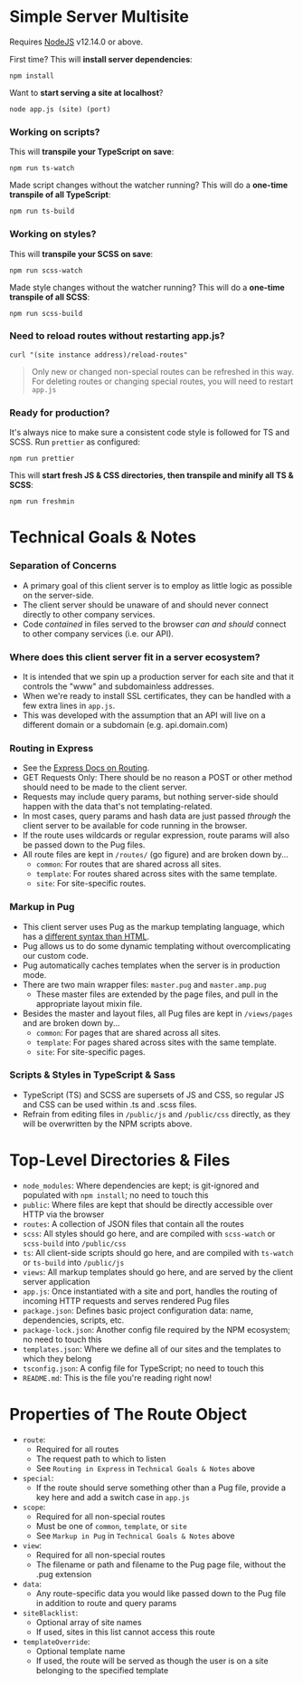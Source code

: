 # Simple Server Multisite

Requires [NodeJS](https://nodejs.org/en/) v12.14.0 or above.

First time? This will **install server dependencies**:

    npm install

Want to **start serving a site at localhost**?

    node app.js (site) (port)

### Working on scripts?

This will **transpile your TypeScript on save**:

    npm run ts-watch

Made script changes without the watcher running? This will do a **one-time transpile of all TypeScript**:

    npm run ts-build

### Working on styles?

This will **transpile your SCSS on save**:

    npm run scss-watch

Made style changes without the watcher running? This will do a **one-time transpile of all SCSS**:

    npm run scss-build

### Need to reload routes without restarting app.js?

    curl "(site instance address)/reload-routes"

> Only new or changed non-special routes can be refreshed in this way. For deleting routes or changing special routes, you will need to restart `app.js`

### Ready for production?

It's always nice to make sure a consistent code style is followed for TS and SCSS. Run `prettier` as configured:

    npm run prettier

This will **start fresh JS & CSS directories, then transpile and minify all TS & SCSS**:

    npm run freshmin

# Technical Goals & Notes

### Separation of Concerns

-   A primary goal of this client server is to employ as little logic as possible on the server-side.
-   The client server should be unaware of and should never connect directly to other company services.
-   Code _contained_ in files served to the browser _can and should_ connect to other company services (i.e. our API).

### Where does this client server fit in a server ecosystem?

-   It is intended that we spin up a production server for each site and that it controls the "www" and subdomainless addresses.
-   When we're ready to install SSL certificates, they can be handled with a few extra lines in `app.js`.
-   This was developed with the assumption that an API will live on a different domain or a subdomain (e.g. api.domain.com)

### Routing in Express

-   See the [Express Docs on Routing](https://expressjs.com/en/guide/routing.html).
-   GET Requests Only: There should be no reason a POST or other method should need to be made to the client server.
-   Requests may include query params, but nothing server-side should happen with the data that's not templating-related.
-   In most cases, query params and hash data are just passed _through_ the client server to be available for code running in the browser.
-   If the route uses wildcards or regular expression, route params will also be passed down to the Pug files.
-   All route files are kept in `/routes/` (go figure) and are broken down by...
    -   `common`: For routes that are shared across all sites.
    -   `template`: For routes shared across sites with the same template.
    -   `site`: For site-specific routes.

### Markup in Pug

-   This client server uses Pug as the markup templating language, which has a [different syntax than HTML](https://pugjs.org/api/getting-started.html).
-   Pug allows us to do some dynamic templating without overcomplicating our custom code.
-   Pug automatically caches templates when the server is in production mode.
-   There are two main wrapper files: `master.pug` and `master.amp.pug`
    -   These master files are extended by the page files, and pull in the appropriate layout mixin file.
-   Besides the master and layout files, all Pug files are kept in `/views/pages` and are broken down by...
    -   `common`: For pages that are shared across all sites.
    -   `template`: For pages shared across sites with the same template.
    -   `site`: For site-specific pages.

### Scripts & Styles in TypeScript & Sass

-   TypeScript (TS) and SCSS are supersets of JS and CSS, so regular JS and CSS can be used within .ts and .scss files.
-   Refrain from editing files in `/public/js` and `/public/css` directly, as they will be overwritten by the NPM scripts above.

# Top-Level Directories & Files

-   `node_modules`: Where dependencies are kept; is git-ignored and populated with `npm install`; no need to touch this
-   `public`: Where files are kept that should be directly accessible over HTTP via the browser
-   `routes`: A collection of JSON files that contain all the routes
-   `scss`: All styles should go here, and are compiled with `scss-watch` or `scss-build` into `/public/css`
-   `ts`: All client-side scripts should go here, and are compiled with `ts-watch` or `ts-build` into `/public/js`
-   `views`: All markup templates should go here, and are served by the client server application
-   `app.js`: Once instantiated with a site and port, handles the routing of incoming HTTP requests and serves rendered Pug files
-   `package.json`: Defines basic project configuration data: name, dependencies, scripts, etc.
-   `package-lock.json`: Another config file required by the NPM ecosystem; no need to touch this
-   `templates.json`: Where we define all of our sites and the templates to which they belong
-   `tsconfig.json`: A config file for TypeScript; no need to touch this
-   `README.md`: This is the file you're reading right now!

# Properties of The Route Object

-   `route`:
    -   Required for all routes
    -   The request path to which to listen
    -   See `Routing in Express` in `Technical Goals & Notes` above
-   `special`:
    -   If the route should serve something other than a Pug file, provide a key here and add a switch case in `app.js`
-   `scope`:
    -   Required for all non-special routes
    -   Must be one of `common`, `template`, or `site`
    -   See `Markup in Pug` in `Technical Goals & Notes` above
-   `view`:
    -   Required for all non-special routes
    -   The filename or path and filename to the Pug page file, without the .pug extension
-   `data`:
    -   Any route-specific data you would like passed down to the Pug file in addition to route and query params
-   `siteBlacklist`:
    -   Optional array of site names
    -   If used, sites in this list cannot access this route
-   `templateOverride`:
    -   Optional template name
    -   If used, the route will be served as though the user is on a site belonging to the specified template
